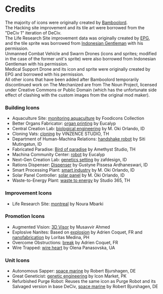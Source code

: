 # Credits

The majority of icons were originally created by [Bamboolord](https://github.com/RealBamboolord).<br>
The Hacking site improvement and its tile art were borrowed from the "DeCiv 1" iteration of DeCiv.<br>
The Life Research Site improvement data was originally created by [EPG](https://github.com/EPG333), and the tile sprite was borrowed from [Indonesian Gentleman](https://github.com/carriontrooper) with his permission.<br>
Unmanned Combat Vehicle and Swarm Drones (icons and sprites; modified in the case of the former unit's sprite) were also borrowed from Indonesian Gentleman with his permission.<br>
Medical Support Drone and its icon and sprite were originally created by EPG and borrowed with his permission.<br>
All other icons that have been added after Bamboolord temporarily discontinued work on The Mechanized are from The Noun Project, licensed under Creative Commons or Public Domain (which has the unfortunate side effect of clashing with the custom images from the original mod maker).

### Building Icons
- Aquaculture Site: [monitoring aquaculture](https://thenounproject.com/icon/monitoring-aquaculture-4475510/) by Foodicons Collection
- Better Organs Fabricator: [organ printing](https://thenounproject.com/icon/organ-printing-2643130/) by Eucalyp
- Central Creation Lab: [biological engineering](https://thenounproject.com/icon/biological-engineering-5268635/) by M. Oki Orlando, ID
- Cloning Vats: [cloning](https://thenounproject.com/icon/cloning-2838658/) by VINZENCE STUDIO, TH
- Department of Human-Machina Relations: [handshake robot](https://thenounproject.com/icon/handshake-robot-6561630/) by Siti Mutingatun, ID
- Fabricated Paradise: [Bird of paradise](https://thenounproject.com/icon/bird-of-paradise-5295135/) by Amethyst Studio, TH
- Machina Community Center: [robot](https://thenounproject.com/icon/robot-3153612/) by Eucalyp
- Next-Gen Creation Lab: [genetics setting](https://thenounproject.com/icon/genetics-setting-5474822/) by zafdesign, ID
- Rations Dispenser: [Dispenser](https://thenounproject.com/icon/dispenser-4565083/) by Gustyne Pissesa Ardhaneswari, ID
- Smart Processing Plant: [smart industry](https://thenounproject.com/icon/smart-industry-5558039/) by M. Oki Orlando, ID
- Solar Panel Controller: [solar panel](https://thenounproject.com/icon/solar-panel-6736099/) by M. Oki Orlando, ID
- Waste-to-Energy Plant: [waste to energy](https://thenounproject.com/icon/waste-to-energy-5065687/) by Studio 365, TH

### Improvement Icons
- Life Research Site: [montreal](https://thenounproject.com/icon/montreal-5240378/) by Noura Mbarki

### Promotion Icons
- Augmented Vision: [3D Visor](https://thenounproject.com/icon/3d-visor-898328/) by Musavvir Ahmed
- Explosive Nanites: Based on [explosion](https://thenounproject.com/icon/explosion-6216014/) by Adrien Coquet, FR and [nanofabrication](https://thenounproject.com/icon/nanofabrication-4331493/) by Loritas Medina, PH
- Overcome Obstructions: [break](https://thenounproject.com/icon/break-3968745/) by Adrien Coquet, FR
- Wire Trapped: [wire heart](https://thenounproject.com/icon/wire-heart-3819826/) by Olena Panasovska, UA

### Unit Icons
- Autonomous Sapper: [space marine](https://thenounproject.com/icon/space-marine-118891/) by Robert Bjurshagen, DE
- Great Geneticist: [genetic engineering](https://thenounproject.com/icon/genetic-engineering-6220085/) by Icon Market, PK
- Refurbished Purge Robot: Reuses the same icon as Purge Robot and its Salvaged version in base DeCiv, [space marine](https://thenounproject.com/icon/space-marine-118882/) by Robert Bjurshagen, DE
